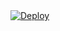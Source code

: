 <!DOCTYPE html>
<html>
<body>
  <div class="center-content">
    <a
    href="https://heroku.com/deploy?template=https://github.com/SayaAbing/fsub-dark">
      <img src="https://www.herokucdn.com/deploy/button.svg" alt="Deploy">
    </a>
  </div>
</body>
</html>
